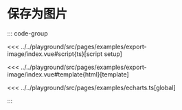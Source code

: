 # 保存为图片

::: code-group

<<< ../../playground/src/pages/examples/export-image/index.vue#script{ts}[script setup]

<<< ../../playground/src/pages/examples/export-image/index.vue#template{html}[template]

<<< ../../playground/src/pages/examples/echarts.ts[global]

:::